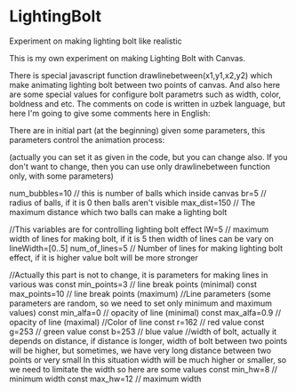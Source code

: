 # LightingBolt
Experiment on making lighting bolt like realistic

This is my own experiment on making Lighting Bolt with Canvas.

There is special javascript function drawlinebetween(x1,y1,x2,y2) which make animating lighting bolt between two points of canvas.
And also here are some special values for configure bolt parametrs such as width, color, boldness and etc.
The comments on code is written in uzbek language, but here I'm going to give some comments here in English:

There are in initial part (at the beginning) given some parameters, this parameters control the animation process:

(actually you can set it as given in the code, but you can change also.
If you don't want to change, then you can use only drawlinebetween function only, with some parameters)

num_bubbles=10 // this is number of balls which inside canvas
br=5 // radius of balls, if it is 0 then balls aren't visible
max_dist=150 // The maximum distance which two balls can make a lighting bolt

//This variables are for controlling lighting bolt effect
lW=5 // maximum width of lines for making bolt, if it is 5 then width of lines can be vary on lineWidth=[0..5]
num_of_lines=5 // Number of lines for making lighting bolt effect, if it is higher value bolt will be more stronger

//Actually this part is not to change, it is parameters for making lines in various was
const min_points=3 // line break points (minimal)
const max_points=10 // line break points (maximum)
//Line parameters (some parameters are random, so we need to set only minimum and maximum values)
const min_alfa=0 // opacity of line (minimal)
const max_alfa=0.9 // opacity of line (maximal)
//Color of line
const r=162 // red value
const g=253 // green value
const b=253 // blue value
//width of bolt, actually it depends on distance, if distance is longer, width of bolt between two points will be higher,
but sometimes, we have very long distance between two points or very small
In this situation width will be much higher or smaller, so we need to limitate the width so here are some values
const min_hw=8 // minimum width
const max_hw=12 // maximum width

